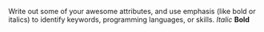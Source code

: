 Write out some of your awesome attributes, and use emphasis (like bold or italics) to identify keywords, programming languages, or skills. 
_Italic_
**Bold**
